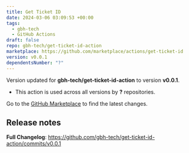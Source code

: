 ```yaml
---
title: Get Ticket ID
date: 2024-03-06 03:09:53 +00:00
tags:
  - gbh-tech
  - GitHub Actions
draft: false
repo: gbh-tech/get-ticket-id-action
marketplace: https://github.com/marketplace/actions/get-ticket-id
version: v0.0.1
dependentsNumber: "?"
---
```



Version updated for **gbh-tech/get-ticket-id-action** to version **v0.0.1**.
- This action is used across all versions by **?** repositories.

Go to the [GitHub Marketplace](https://github.com/marketplace/actions/get-ticket-id) to find the latest changes.

## Release notes

**Full Changelog**: https://github.com/gbh-tech/get-ticket-id-action/commits/v0.0.1
